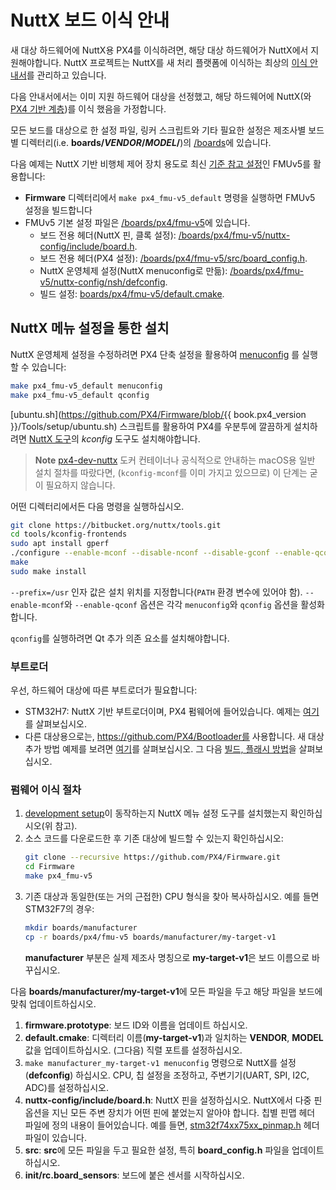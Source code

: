 # NuttX 보드 이식 안내

새 대상 하드웨어에 NuttX용 PX4를 이식하려면, 해당 대상 하드웨어가 NuttX에서 지원해야합니다. NuttX 프로젝트는 NuttX를 새 처리 플랫폼에 이식하는 최상의 [이식 안내서](https://cwiki.apache.org/confluence/display/NUTTX/Porting+Guide)를 관리하고 있습니다.

다음 안내서에서는 이미 지원 하드웨어 대상을 선정했고, 해당 하드웨어에 NuttX(와 [PX4 기반 계층](https://github.com/PX4/Firmware/tree/master/platforms/nuttx/src/px4))를 이식 했음을 가정합니다.

모든 보드를 대상으로 한 설정 파일, 링커 스크립트와 기타 필요한 설정은 제조사별 보드별 디렉터리(i.e. **boards/_VENDOR_/_MODEL_/**)의 [/boards](https://github.com/PX4/Firmware/tree/master/boards/)에 있습니다.

다음 예제는 NuttX 기반 비행체 제어 장치 용도로 최신 [기준 참고 설정](../hardware/reference_design.md)인 FMUv5를 활용합니다:
* **Firmware** 디렉터리에서 `make px4_fmu-v5_default` 명령을 실행하면 FMUv5 설정을 빌드합니다
* FMUv5 기본 설정 파일은 [/boards/px4/fmu-v5](https://github.com/PX4/Firmware/tree/master/boards/px4/fmu-v5)에 있습니다.
  * 보드 전용 헤더(NuttX 핀, 클록 설정): [/boards/px4/fmu-v5/nuttx-config/include/board.h](https://github.com/PX4/Firmware/blob/master/boards/px4/fmu-v5/nuttx-config/include/board.h).
  * 보드 전용 헤더(PX4 설정): [/boards/px4/fmu-v5/src/board_config.h](https://github.com/PX4/Firmware/blob/master/boards/px4/fmu-v5/src/board_config.h).
  * NuttX 운영체제 설정(NuttX menuconfig로 만듦): [/boards/px4/fmu-v5/nuttx-config/nsh/defconfig](https://github.com/PX4/Firmware/blob/master/boards/px4/fmu-v5/nuttx-config/nsh/defconfig).
  * 빌드 설정: [boards/px4/fmu-v5/default.cmake](https://github.com/PX4/Firmware/blob/master/boards/px4/fmu-v5/default.cmake).

## NuttX 메뉴 설정을 통한 설치

NuttX 운영체제 설정을 수정하려면 PX4 단축 설정을 활용하여 [menuconfig](https://bitbucket.org/nuttx/nuttx) 를 실행할 수 있습니다:
```sh
make px4_fmu-v5_default menuconfig
make px4_fmu-v5_default qconfig
```

[ubuntu.sh](https://github.com/PX4/Firmware/blob/{{ book.px4_version }}/Tools/setup/ubuntu.sh) 스크립트를 활용하여 PX4를 우분투에 깔끔하게 설치하려면 [NuttX 도구](https://bitbucket.org/nuttx/tools/src/master/)의 *kconfig* 도구도 설치해야합니다.

> **Note** [px4-dev-nuttx](https://hub.docker.com/r/px4io/px4-dev-nuttx/) 도커 컨테이너나 공식적으로 안내하는 macOS용 일반 설치 절차를 따랐다면, (`kconfig-mconf`를 이미 가지고 있으므로) 이 단계는 굳이 필요하지 않습니다.

어떤 디렉터리에서든 다음 명령을 실행하십시오.
```sh
git clone https://bitbucket.org/nuttx/tools.git
cd tools/kconfig-frontends
sudo apt install gperf
./configure --enable-mconf --disable-nconf --disable-gconf --enable-qconf --prefix=/usr
make
sudo make install
```

`--prefix=/usr` 인자 값은 설치 위치를 지정합니다(`PATH` 환경 변수에 있어야 함). `--enable-mconf`와 `--enable-qconf` 옵션은 각각 `menuconfig`와 `qconfig` 옵션을 활성화합니다.

`qconfig`를 실행하려면 Qt 추가 의존 요소를 설치해야합니다.

### 부트로더

우선, 하드웨어 대상에 따른 부트로더가 필요합니다:
- STM32H7: NuttX 기반 부트로더이며, PX4 펌웨어에 들어있습니다. 예제는 [여기](https://github.com/PX4/Firmware/tree/master/boards/holybro/durandal-v1/nuttx-config/bootloader)를 살펴보십시오.
- 다른 대상용으로는, https://github.com/PX4/Bootloader를 사용합니다. 새 대상 추가 방법 예제를 보려면 [여기](https://github.com/PX4/Bootloader/pull/155/files)를 살펴보십시오. 그 다음 [빌드, 플래시 방법](../software_update/stm32_bootloader.md)을 살펴보십시오.

### 펌웨어 이식 절차

1. [development setup](../setup/dev_env.md)이 동작하는지 NuttX 메뉴 설정 도구를 설치했는지 확인하십시오(위 참고).
1. 소스 코드를 다운로드한 후 기존 대상에 빌드할 수 있는지 확인하십시오:
   ```bash
   git clone --recursive https://github.com/PX4/Firmware.git
   cd Firmware
   make px4_fmu-v5
   ```
1. 기존 대상과 동일한(또는 거의 근접한) CPU 형식을 찾아 복사하십시오. 예를 들면 STM32F7의 경우:
   ```bash
   mkdir boards/manufacturer
   cp -r boards/px4/fmu-v5 boards/manufacturer/my-target-v1
   ```
   **manufacturer** 부분은 실제 제조사 명칭으로 **my-target-v1**은 보드 이름으로 바꾸십시오.

다음 **boards/manufacturer/my-target-v1**에 모든 파일을 두고 해당 파일을 보드에 맞춰 업데이트하십시오.
1. **firmware.prototype**: 보드 ID와 이름을 업데이트 하십시오.
1. **default.cmake**: 디렉터리 이름(**my-target-v1**)과 일치하는 **VENDOR**, **MODEL** 값을 업데이트하십시오. (그다음) 직렬 포트를 설정하십시오.
1. `make manufacturer_my-target-v1 menuconfig` 명령으로 NuttX를 설정(**defconfig**) 하십시오. CPU, 칩 설정을 조정하고, 주변기기(UART, SPI, I2C, ADC)를 설정하십시오.
1. **nuttx-config/include/board.h**: NuttX 핀을 설정하십시오. NuttX에서 다중 핀 옵션을 지닌 모든 주변 장치가 어떤 핀에 붙었는지 알아야 합니다. 칩별 핀맵 헤더 파일에 정의 내용이 들어있습니다. 예를 들면, [stm32f74xx75xx_pinmap.h](https://github.com/PX4/NuttX/blob/px4_firmware_nuttx-8.2/arch/arm/src/stm32f7/hardware/stm32f74xx75xx_pinmap.h) 헤더 파일이 있습니다.
1. **src**: **src**에 모든 파일을 두고 필요한 설정, 특히 **board_config.h** 파일을 업데이트 하십시오.
1. **init/rc.board_sensors**: 보드에 붙은 센서를 시작하십시오.

